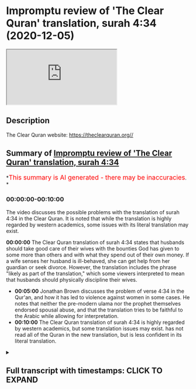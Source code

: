 # Impromptu review of 'The Clear Quran' translation, surah 4:34 (2020-12-05)

<iframe loading='lazy' allow='autoplay' src='https://www.youtube.com/embed/JhkYto2hX44'></iframe>

## Description

The Clear Quran website: <https://theclearquran.org//>

## Summary of [Impromptu review of 'The Clear Quran' translation, surah 4:34](https://www.youtube.com/watch?v=JhkYto2hX44)

\*<span style="color:red; font-size:125%">This summary is AI generated - there may be inaccuracies</span>. \*

### <a onclick="modifyYTiframeseektime('0')">00:00:00-00:10:00</a>

The video discusses the possible problems with the translation of surah 4:34 in the Clear Quran. It is noted that while the translation is highly regarded by western academics, some issues with its literal translation may exist.

**<a onclick="modifyYTiframeseektime('0')">00:00:00</a>** The Clear Quran translation of surah 4:34 states that husbands should take good care of their wives with the bounties God has given to some more than others and with what they spend out of their own money. If a wife senses her husband is ill-behaved, she can get help from her guardian or seek divorce. However, the translation includes the phrase "likely as part of the translation," which some viewers interpreted to mean that husbands should physically discipline their wives.

*   **<a onclick="modifyYTiframeseektime('300')">00:05:00</a>** Jonathan Brown discusses the problem of verse 4:34 in the Qur'an, and how it has led to violence against women in some cases. He notes that neither the pre-modern ulama nor the prophet themselves endorsed spousal abuse, and that the translation tries to be faithful to the Arabic while allowing for interpretation.
*   **<a onclick="modifyYTiframeseektime('600')">00:10:00</a>** The Clear Quran translation of surah 4:34 is highly regarded by western academics, but some translation issues may exist. has not read all of the Quran in the new translation, but is less confident in its literal translation.

<details><summary><h2>Full transcript with timestamps: CLICK TO EXPAND</h2></summary>

<a onclick="modifyYTiframeseektime('0')">0:00:00</a> um hello in this um uh impromptu\ <a onclick="modifyYTiframeseektime('3')">0:00:03</a> episode uh i just wanted to uh relay\ <a onclick="modifyYTiframeseektime('6')">0:00:06</a> something that happened to me earlier\ <a onclick="modifyYTiframeseektime('7')">0:00:07</a> today i was up in kilburn not far from\ <a onclick="modifyYTiframeseektime('9')">0:00:09</a> where i live in\ <a onclick="modifyYTiframeseektime('10')">0:00:10</a> here in london uh just talking to some\ <a onclick="modifyYTiframeseektime('12')">0:00:12</a> of the brothers\ <a onclick="modifyYTiframeseektime('13')">0:00:13</a> giving dowa there as they do every\ <a onclick="modifyYTiframeseektime('15')">0:00:15</a> saturday when they can and there's not a\ <a onclick="modifyYTiframeseektime('17')">0:00:17</a> lockdown\ <a onclick="modifyYTiframeseektime('18')">0:00:18</a> and um there's a new translation of the\ <a onclick="modifyYTiframeseektime('20')">0:00:20</a> quran uh they had on the\ <a onclick="modifyYTiframeseektime('21')">0:00:21</a> their desk there with the dow material\ <a onclick="modifyYTiframeseektime('24')">0:00:24</a> and uh this\ <a onclick="modifyYTiframeseektime('25')">0:00:25</a> is the uh quran here\ <a onclick="modifyYTiframeseektime('29')">0:00:29</a> so um we hope you can make that out it's\ <a onclick="modifyYTiframeseektime('31')">0:00:31</a> uh\ <a onclick="modifyYTiframeseektime('32')">0:00:32</a> the clear quran a thematic english\ <a onclick="modifyYTiframeseektime('34')">0:00:34</a> translation by dr mustafa\ <a onclick="modifyYTiframeseektime('36')">0:00:36</a> kattab and uh it's published by aira\ <a onclick="modifyYTiframeseektime('39')">0:00:39</a> based here in london\ <a onclick="modifyYTiframeseektime('40')">0:00:40</a> uh one i one reason and i hear a project\ <a onclick="modifyYTiframeseektime('44')">0:00:44</a> so this is an official quran uh\ <a onclick="modifyYTiframeseektime('46')">0:00:46</a> published by\ <a onclick="modifyYTiframeseektime('47')">0:00:47</a> them and um i just want to do a quick\ <a onclick="modifyYTiframeseektime('49')">0:00:49</a> review of this\ <a onclick="modifyYTiframeseektime('50')">0:00:50</a> new translation now obviously i haven't\ <a onclick="modifyYTiframeseektime('52')">0:00:52</a> read it all but what i did do perhaps a\ <a onclick="modifyYTiframeseektime('55')">0:00:55</a> little bit misjust\ <a onclick="modifyYTiframeseektime('56')">0:00:56</a> mischievously i went straight to verse\ <a onclick="modifyYTiframeseektime('59')">0:00:59</a> 434. now why would i do that well i'll\ <a onclick="modifyYTiframeseektime('61')">0:01:01</a> explain why in a minute but\ <a onclick="modifyYTiframeseektime('63')">0:01:03</a> i read the verse um in the translation\ <a onclick="modifyYTiframeseektime('66')">0:01:06</a> and i'm\ <a onclick="modifyYTiframeseektime('66')">0:01:06</a> aware of some of the arabic issues\ <a onclick="modifyYTiframeseektime('68')">0:01:08</a> actually having read\ <a onclick="modifyYTiframeseektime('70')">0:01:10</a> a really good scholarly discussion of\ <a onclick="modifyYTiframeseektime('72')">0:01:12</a> this very verse\ <a onclick="modifyYTiframeseektime('74')">0:01:14</a> in this book in jonathan brown's\ <a onclick="modifyYTiframeseektime('76')">0:01:16</a> misquoting\ <a onclick="modifyYTiframeseektime('77')">0:01:17</a> muhammad where um on page 274 275\ <a onclick="modifyYTiframeseektime('81')">0:01:21</a> uh uh he discusses the various\ <a onclick="modifyYTiframeseektime('84')">0:01:24</a> translations\ <a onclick="modifyYTiframeseektime('85')">0:01:25</a> of this text and the uh the different\ <a onclick="modifyYTiframeseektime('88')">0:01:28</a> motivations behind them and the problems\ <a onclick="modifyYTiframeseektime('90')">0:01:30</a> it causes\ <a onclick="modifyYTiframeseektime('91')">0:01:31</a> people uh this text in the arabic and\ <a onclick="modifyYTiframeseektime('93')">0:01:33</a> why they translated differently so\ <a onclick="modifyYTiframeseektime('94')">0:01:34</a> sort of read it in my trusty uh abdel\ <a onclick="modifyYTiframeseektime('97')">0:01:37</a> haleem\ <a onclick="modifyYTiframeseektime('98')">0:01:38</a> english translation and this is a very\ <a onclick="modifyYTiframeseektime('101')">0:01:41</a> well known verse i read the whole of the\ <a onclick="modifyYTiframeseektime('103')">0:01:43</a> verse\ <a onclick="modifyYTiframeseektime('104')">0:01:44</a> in context and then i will read this new\ <a onclick="modifyYTiframeseektime('107')">0:01:47</a> clear\ <a onclick="modifyYTiframeseektime('107')">0:01:47</a> quran and you can see why i'm making a\ <a onclick="modifyYTiframeseektime('110')">0:01:50</a> video of it hopefully\ <a onclick="modifyYTiframeseektime('112')">0:01:52</a> so in this good reliable translation it\ <a onclick="modifyYTiframeseektime('114')">0:01:54</a> says husbands should take good care of\ <a onclick="modifyYTiframeseektime('116')">0:01:56</a> their wives\ <a onclick="modifyYTiframeseektime('117')">0:01:57</a> with the bounties god has given to some\ <a onclick="modifyYTiframeseektime('119')">0:01:59</a> more than others\ <a onclick="modifyYTiframeseektime('121')">0:02:01</a> and with what they spend out of their\ <a onclick="modifyYTiframeseektime('122')">0:02:02</a> own money righteous wives are devout\ <a onclick="modifyYTiframeseektime('125')">0:02:05</a> and guard what god would have them guard\ <a onclick="modifyYTiframeseektime('128')">0:02:08</a> in their husband's\ <a onclick="modifyYTiframeseektime('129')">0:02:09</a> absence if you fear high-mindedness from\ <a onclick="modifyYTiframeseektime('132')">0:02:12</a> your wives remind them\ <a onclick="modifyYTiframeseektime('134')">0:02:14</a> of the teaching of god then ignore them\ <a onclick="modifyYTiframeseektime('138')">0:02:18</a> then hit them if they obey you you have\ <a onclick="modifyYTiframeseektime('141')">0:02:21</a> no right to act against them\ <a onclick="modifyYTiframeseektime('142')">0:02:22</a> god is most high and great now the bit i\ <a onclick="modifyYTiframeseektime('146')">0:02:26</a> was interested in is\ <a onclick="modifyYTiframeseektime('147')">0:02:27</a> then hit them that that bit and the\ <a onclick="modifyYTiframeseektime('149')">0:02:29</a> arrow because a note here\ <a onclick="modifyYTiframeseektime('150')">0:02:30</a> is um it says to the bottom of the page\ <a onclick="modifyYTiframeseektime('152')">0:02:32</a> this signifies\ <a onclick="modifyYTiframeseektime('154')">0:02:34</a> a single slap as is clear from the\ <a onclick="modifyYTiframeseektime('156')">0:02:36</a> circumstances of the revelation of this\ <a onclick="modifyYTiframeseektime('159')">0:02:39</a> verse\ <a onclick="modifyYTiframeseektime('160')">0:02:40</a> see also abdul haleem understanding the\ <a onclick="modifyYTiframeseektime('162')">0:02:42</a> quran\ <a onclick="modifyYTiframeseektime('163')">0:02:43</a> pages 46-54 so he's referring to his own\ <a onclick="modifyYTiframeseektime('167')">0:02:47</a> a separate work where there's a quite a\ <a onclick="modifyYTiframeseektime('169')">0:02:49</a> big discussion of that\ <a onclick="modifyYTiframeseektime('171')">0:02:51</a> so i'm aware of the arabic the arabic\ <a onclick="modifyYTiframeseektime('173')">0:02:53</a> does have hit\ <a onclick="modifyYTiframeseektime('174')">0:02:54</a> or strike that is the literal meaning of\ <a onclick="modifyYTiframeseektime('177')">0:02:57</a> the word as translated here\ <a onclick="modifyYTiframeseektime('180')">0:03:00</a> um so let's before i go down to how we\ <a onclick="modifyYTiframeseektime('182')">0:03:02</a> interpret this verse\ <a onclick="modifyYTiframeseektime('184')">0:03:04</a> let me just read to you from this new\ <a onclick="modifyYTiframeseektime('186')">0:03:06</a> clear quran\ <a onclick="modifyYTiframeseektime('188')">0:03:08</a> so it should be even clearer so what\ <a onclick="modifyYTiframeseektime('189')">0:03:09</a> does it say men\ <a onclick="modifyYTiframeseektime('191')">0:03:11</a> are are the caretakers of women as\ <a onclick="modifyYTiframeseektime('194')">0:03:14</a> men have been provisioned by god over\ <a onclick="modifyYTiframeseektime('196')">0:03:16</a> women\ <a onclick="modifyYTiframeseektime('197')">0:03:17</a> and tasked with supporting them\ <a onclick="modifyYTiframeseektime('199')">0:03:19</a> financially and righteous women\ <a onclick="modifyYTiframeseektime('201')">0:03:21</a> are devoutly obedient and when alone\ <a onclick="modifyYTiframeseektime('204')">0:03:24</a> protective of what god has entrusted\ <a onclick="modifyYTiframeseektime('206')">0:03:26</a> them with and if you sense ill\ <a onclick="modifyYTiframeseektime('209')">0:03:29</a> conduct from your women advise them\ <a onclick="modifyYTiframeseektime('211')">0:03:31</a> first\ <a onclick="modifyYTiframeseektime('212')">0:03:32</a> if they persist do not share their beds\ <a onclick="modifyYTiframeseektime('216')">0:03:36</a> but if they still persist then\ <a onclick="modifyYTiframeseektime('218')">0:03:38</a> discipline them light\ <a onclick="modifyYTiframeseektime('219')">0:03:39</a> gently discipline them gently but if\ <a onclick="modifyYTiframeseektime('222')">0:03:42</a> they change their ways\ <a onclick="modifyYTiframeseektime('223')">0:03:43</a> do not be unjust to them surely god is\ <a onclick="modifyYTiframeseektime('225')">0:03:45</a> most high or great\ <a onclick="modifyYTiframeseektime('227')">0:03:47</a> so if they still persist then discipline\ <a onclick="modifyYTiframeseektime('230')">0:03:50</a> them\ <a onclick="modifyYTiframeseektime('230')">0:03:50</a> gently discipline them gently um\ <a onclick="modifyYTiframeseektime('235')">0:03:55</a> this is obviously not a translation this\ <a onclick="modifyYTiframeseektime('237')">0:03:57</a> is a an interpretive\ <a onclick="modifyYTiframeseektime('240')">0:04:00</a> view of what they want the english to\ <a onclick="modifyYTiframeseektime('242')">0:04:02</a> say\ <a onclick="modifyYTiframeseektime('244')">0:04:04</a> at the bottom of the page um there's\ <a onclick="modifyYTiframeseektime('246')">0:04:06</a> actually quite a helpful comment\ <a onclick="modifyYTiframeseektime('247')">0:04:07</a> to this very verse it says disciplining\ <a onclick="modifyYTiframeseektime('249')">0:04:09</a> one's wife gently\ <a onclick="modifyYTiframeseektime('251')">0:04:11</a> is the final resort the earliest\ <a onclick="modifyYTiframeseektime('253')">0:04:13</a> commentators understood\ <a onclick="modifyYTiframeseektime('255')">0:04:15</a> that this was to be light enough not to\ <a onclick="modifyYTiframeseektime('257')">0:04:17</a> leave a mark\ <a onclick="modifyYTiframeseektime('258')">0:04:18</a> it should be done with nothing bigger\ <a onclick="modifyYTiframeseektime('259')">0:04:19</a> than a tooth stick and should\ <a onclick="modifyYTiframeseektime('261')">0:04:21</a> be not be on the face prophet muhammad\ <a onclick="modifyYTiframeseektime('265')">0:04:25</a> said to his companions\ <a onclick="modifyYTiframeseektime('266')">0:04:26</a> do not beat the female servants of god\ <a onclick="modifyYTiframeseektime('269')">0:04:29</a> he said that honorable husbands do not\ <a onclick="modifyYTiframeseektime('271')">0:04:31</a> beat their wives\ <a onclick="modifyYTiframeseektime('272')">0:04:32</a> and he himself never hit a woman or\ <a onclick="modifyYTiframeseektime('274')">0:04:34</a> servant if a woman feels her husband is\ <a onclick="modifyYTiframeseektime('276')">0:04:36</a> ill-behaved then she can get help\ <a onclick="modifyYTiframeseektime('278')">0:04:38</a> from her guardian or seek divorce now\ <a onclick="modifyYTiframeseektime('281')">0:04:41</a> that\ <a onclick="modifyYTiframeseektime('282')">0:04:42</a> comment is fine and that's indeed based\ <a onclick="modifyYTiframeseektime('284')">0:04:44</a> on the earlier sources\ <a onclick="modifyYTiframeseektime('286')">0:04:46</a> what i have a problem with is when it\ <a onclick="modifyYTiframeseektime('287')">0:04:47</a> says then discipline them likely as part\ <a onclick="modifyYTiframeseektime('289')">0:04:49</a> of the translation\ <a onclick="modifyYTiframeseektime('291')">0:04:51</a> um i don't know this is going to come up\ <a onclick="modifyYTiframeseektime('293')">0:04:53</a> it's going to be easy to see or not\ <a onclick="modifyYTiframeseektime('295')">0:04:55</a> if you can see that anyway um\ <a onclick="modifyYTiframeseektime('299')">0:04:59</a> this uh okay so what do we do what's\ <a onclick="modifyYTiframeseektime('302')">0:05:02</a> going on here\ <a onclick="modifyYTiframeseektime('303')">0:05:03</a> in um jonathan brown's excellent book he\ <a onclick="modifyYTiframeseektime('306')">0:05:06</a> discusses as i say this\ <a onclick="modifyYTiframeseektime('307')">0:05:07</a> very subject and the problems uh that\ <a onclick="modifyYTiframeseektime('310')">0:05:10</a> this verse has caused in the minds of\ <a onclick="modifyYTiframeseektime('312')">0:05:12</a> some people particularly in the west\ <a onclick="modifyYTiframeseektime('315')">0:05:15</a> and um and then he makes this helpful\ <a onclick="modifyYTiframeseektime('318')">0:05:18</a> comment\ <a onclick="modifyYTiframeseektime('318')">0:05:18</a> on page 274. ironically the unstated\ <a onclick="modifyYTiframeseektime('322')">0:05:22</a> assumptions that many readers today\ <a onclick="modifyYTiframeseektime('324')">0:05:24</a> would generally see\ <a onclick="modifyYTiframeseektime('326')">0:05:26</a> as encasing the literal meaning of 434\ <a onclick="modifyYTiframeseektime('330')">0:05:30</a> were shared by none of the pre-modern\ <a onclick="modifyYTiframeseektime('332')">0:05:32</a> ulama the ulama the\ <a onclick="modifyYTiframeseektime('334')">0:05:34</a> islamic scholars they are in fact\ <a onclick="modifyYTiframeseektime('336')">0:05:36</a> totally foreign to the islamic tradition\ <a onclick="modifyYTiframeseektime('339')">0:05:39</a> so in other words just reading this as a\ <a onclick="modifyYTiframeseektime('340')">0:05:40</a> verse to beat your wife so to speak\ <a onclick="modifyYTiframeseektime('343')">0:05:43</a> is totally foreign to the islamic\ <a onclick="modifyYTiframeseektime('345')">0:05:45</a> tradition\ <a onclick="modifyYTiframeseektime('346')">0:05:46</a> the pre-modern language so it's not a\ <a onclick="modifyYTiframeseektime('348')">0:05:48</a> modernist issue that goes back\ <a onclick="modifyYTiframeseektime('349')">0:05:49</a> many centuries reading the verse as an\ <a onclick="modifyYTiframeseektime('351')">0:05:51</a> unambiguous legitimization of spousal\ <a onclick="modifyYTiframeseektime('354')">0:05:54</a> abuse\ <a onclick="modifyYTiframeseektime('355')">0:05:55</a> assumes that the quran should be read in\ <a onclick="modifyYTiframeseektime('357')">0:05:57</a> isolation\ <a onclick="modifyYTiframeseektime('358')">0:05:58</a> and that duties should be derived from\ <a onclick="modifyYTiframeseektime('361')">0:06:01</a> it unmediated\ <a onclick="modifyYTiframeseektime('363')">0:06:03</a> yet no pre-modern muslim school of\ <a onclick="modifyYTiframeseektime('365')">0:06:05</a> thought ever advocated that\ <a onclick="modifyYTiframeseektime('367')">0:06:07</a> except perhaps the earlier the early\ <a onclick="modifyYTiframeseektime('370')">0:06:10</a> karajaite extremists\ <a onclick="modifyYTiframeseektime('372')">0:06:12</a> and islamic modernists who claim they do\ <a onclick="modifyYTiframeseektime('375')">0:06:15</a> this today\ <a onclick="modifyYTiframeseektime('376')">0:06:16</a> cannot manage to do so consistently on\ <a onclick="modifyYTiframeseektime('378')">0:06:18</a> the contrary\ <a onclick="modifyYTiframeseektime('380')">0:06:20</a> muslim sects agree that the quran had to\ <a onclick="modifyYTiframeseektime('382')">0:06:22</a> be read through the prism\ <a onclick="modifyYTiframeseektime('384')">0:06:24</a> of the prophet's teachings as expounded\ <a onclick="modifyYTiframeseektime('386')">0:06:26</a> by the ulama\ <a onclick="modifyYTiframeseektime('388')">0:06:28</a> who then disagreed endlessly on what\ <a onclick="modifyYTiframeseektime('390')">0:06:30</a> those teachings should be\ <a onclick="modifyYTiframeseektime('392')">0:06:32</a> the ulima who articulated the islamic\ <a onclick="modifyYTiframeseektime('394')">0:06:34</a> tradition\ <a onclick="modifyYTiframeseektime('395')">0:06:35</a> were men taken as a whole however their\ <a onclick="modifyYTiframeseektime('398')">0:06:38</a> reading of 434\ <a onclick="modifyYTiframeseektime('400')">0:06:40</a> was characterized by neither the\ <a onclick="modifyYTiframeseektime('401')">0:06:41</a> interests of patriarchy\ <a onclick="modifyYTiframeseektime('403')">0:06:43</a> nor what is sometimes imagined to be an\ <a onclick="modifyYTiframeseektime('405')">0:06:45</a> untempered indifference to violence\ <a onclick="modifyYTiframeseektime('408')">0:06:48</a> rather the most salient theme in the\ <a onclick="modifyYTiframeseektime('410')">0:06:50</a> ulama's writings across the centuries\ <a onclick="modifyYTiframeseektime('412')">0:06:52</a> has been one of restricting\ <a onclick="modifyYTiframeseektime('414')">0:06:54</a> almost completely the apparent meaning\ <a onclick="modifyYTiframeseektime('417')">0:06:57</a> of the verse\ <a onclick="modifyYTiframeseektime('418')">0:06:58</a> this seems to have appeared with the\ <a onclick="modifyYTiframeseektime('420')">0:07:00</a> very first infallible\ <a onclick="modifyYTiframeseektime('422')">0:07:02</a> interpreter of god's revelation the\ <a onclick="modifyYTiframeseektime('424')">0:07:04</a> messenger of god himself\ <a onclick="modifyYTiframeseektime('426')">0:07:06</a> canonical sunni hadith collections quote\ <a onclick="modifyYTiframeseektime('428')">0:07:08</a> the prophet\ <a onclick="modifyYTiframeseektime('429')">0:07:09</a> at first teaching his followers do not\ <a onclick="modifyYTiframeseektime('432')">0:07:12</a> strike the female servants of god\ <a onclick="modifyYTiframeseektime('434')">0:07:14</a> and that of course is what's referenced\ <a onclick="modifyYTiframeseektime('435')">0:07:15</a> in the new translation\ <a onclick="modifyYTiframeseektime('437')">0:07:17</a> only when his lieutenant umar complained\ <a onclick="modifyYTiframeseektime('440')">0:07:20</a> about the media uh\ <a onclick="modifyYTiframeseektime('442')">0:07:22</a> the medinan women disrespecting their\ <a onclick="modifyYTiframeseektime('444')">0:07:24</a> husbands\ <a onclick="modifyYTiframeseektime('445')">0:07:25</a> as opposed to the more submissive meccan\ <a onclick="modifyYTiframeseektime('447')">0:07:27</a> wives to whom they were accustomed\ <a onclick="modifyYTiframeseektime('450')">0:07:30</a> did the prophet allow hitting them the\ <a onclick="modifyYTiframeseektime('452')">0:07:32</a> hadith continues\ <a onclick="modifyYTiframeseektime('454')">0:07:34</a> describing how a wave of 70 i\ <a onclick="modifyYTiframeseektime('457')">0:07:37</a> many women subsequently came complaining\ <a onclick="modifyYTiframeseektime('459')">0:07:39</a> to the prophet\ <a onclick="modifyYTiframeseektime('460')">0:07:40</a> about their husbands this led them to\ <a onclick="modifyYTiframeseektime('463')">0:07:43</a> declare that those men who\ <a onclick="modifyYTiframeseektime('465')">0:07:45</a> this led him the prophet to declare that\ <a onclick="modifyYTiframeseektime('468')">0:07:48</a> those men who beat their wives are\ <a onclick="modifyYTiframeseektime('470')">0:07:50</a> not the best among you adding the best\ <a onclick="modifyYTiframeseektime('473')">0:07:53</a> of you\ <a onclick="modifyYTiframeseektime('474')">0:07:54</a> will not strike them\ <a onclick="modifyYTiframeseektime('477')">0:07:57</a> um and then he goes on about the\ <a onclick="modifyYTiframeseektime('480')">0:08:00</a> prophet's\ <a onclick="modifyYTiframeseektime('480')">0:08:00</a> farewell sermon uh which says something\ <a onclick="modifyYTiframeseektime('483')">0:08:03</a> uh quite similar\ <a onclick="modifyYTiframeseektime('484')">0:08:04</a> and talks about um um\ <a onclick="modifyYTiframeseektime('487')">0:08:07</a> about how husband's striking her but\ <a onclick="modifyYTiframeseektime('489')">0:08:09</a> only with a light blow that leaves no\ <a onclick="modifyYTiframeseektime('491')">0:08:11</a> mark\ <a onclick="modifyYTiframeseektime('492')">0:08:12</a> uh et cetera but there's it's a\ <a onclick="modifyYTiframeseektime('494')">0:08:14</a> fascinating chapter\ <a onclick="modifyYTiframeseektime('496')">0:08:16</a> i suppose in this kind of amateur review\ <a onclick="modifyYTiframeseektime('499')">0:08:19</a> that i'm giving my own\ <a onclick="modifyYTiframeseektime('500')">0:08:20</a> my issue with this is\ <a onclick="modifyYTiframeseektime('504')">0:08:24</a> however it seems to have the translation\ <a onclick="modifyYTiframeseektime('507')">0:08:27</a> seems to have\ <a onclick="modifyYTiframeseektime('508')">0:08:28</a> built in or added in the interpretive\ <a onclick="modifyYTiframeseektime('511')">0:08:31</a> hermeneutic of the of what the english\ <a onclick="modifyYTiframeseektime('515')">0:08:35</a> reader is supposed to read\ <a onclick="modifyYTiframeseektime('516')">0:08:36</a> rather than a faithful translation of\ <a onclick="modifyYTiframeseektime('518')">0:08:38</a> the arabic if that makes sense\ <a onclick="modifyYTiframeseektime('519')">0:08:39</a> the arabic has strike or hit the uh\ <a onclick="modifyYTiframeseektime('522')">0:08:42</a> the commentary at the bottom which\ <a onclick="modifyYTiframeseektime('524')">0:08:44</a> explains um\ <a onclick="modifyYTiframeseektime('526')">0:08:46</a> the mitigating factors and the limiting\ <a onclick="modifyYTiframeseektime('528')">0:08:48</a> factors is perfectly fine\ <a onclick="modifyYTiframeseektime('530')">0:08:50</a> but the translation seems to have have\ <a onclick="modifyYTiframeseektime('536')">0:08:56</a> that meaning rather than let the the\ <a onclick="modifyYTiframeseektime('538')">0:08:58</a> english faithfully\ <a onclick="modifyYTiframeseektime('540')">0:09:00</a> and literally translate the arabic and\ <a onclick="modifyYTiframeseektime('543')">0:09:03</a> i'm wondering if\ <a onclick="modifyYTiframeseektime('543')">0:09:03</a> this translation uh is done by a\ <a onclick="modifyYTiframeseektime('545')">0:09:05</a> canadian guy\ <a onclick="modifyYTiframeseektime('547')">0:09:07</a> if this um translation really is aiming\ <a onclick="modifyYTiframeseektime('550')">0:09:10</a> to\ <a onclick="modifyYTiframeseektime('552')">0:09:12</a> create a translation that's acceptable\ <a onclick="modifyYTiframeseektime('554')">0:09:14</a> to a canadian\ <a onclick="modifyYTiframeseektime('555')">0:09:15</a> western audience rather than be very\ <a onclick="modifyYTiframeseektime('559')">0:09:19</a> literal and faithful\ <a onclick="modifyYTiframeseektime('560')">0:09:20</a> to the arabic itself and um\ <a onclick="modifyYTiframeseektime('564')">0:09:24</a> and that might be seen by some as a\ <a onclick="modifyYTiframeseektime('566')">0:09:26</a> criticism um\ <a onclick="modifyYTiframeseektime('567')">0:09:27</a> because i don't really when i come to a\ <a onclick="modifyYTiframeseektime('570')">0:09:30</a> translation of the quran i want\ <a onclick="modifyYTiframeseektime('572')">0:09:32</a> to see a minimal amount of\ <a onclick="modifyYTiframeseektime('573')">0:09:33</a> interpretation and a maximum amount of\ <a onclick="modifyYTiframeseektime('576')">0:09:36</a> translation so to speak now all\ <a onclick="modifyYTiframeseektime('578')">0:09:38</a> translation is interpretation i get that\ <a onclick="modifyYTiframeseektime('580')">0:09:40</a> but sometimes the interpretation seems\ <a onclick="modifyYTiframeseektime('582')">0:09:42</a> to massively overwhelm\ <a onclick="modifyYTiframeseektime('583')">0:09:43</a> the translation but arguably\ <a onclick="modifyYTiframeseektime('586')">0:09:46</a> and that seems to be the case uh with\ <a onclick="modifyYTiframeseektime('589')">0:09:49</a> this translation so\ <a onclick="modifyYTiframeseektime('591')">0:09:51</a> i i think in the light of that i will\ <a onclick="modifyYTiframeseektime('592')">0:09:52</a> not be recommending this translation\ <a onclick="modifyYTiframeseektime('594')">0:09:54</a> um i will stick with uh this translation\ <a onclick="modifyYTiframeseektime('598')">0:09:58</a> abdel haleem which as i said before is\ <a onclick="modifyYTiframeseektime('601')">0:10:01</a> regarded very highly by\ <a onclick="modifyYTiframeseektime('603')">0:10:03</a> western academics who are aware of the\ <a onclick="modifyYTiframeseektime('606')">0:10:06</a> translation issues um and there we go\ <a onclick="modifyYTiframeseektime('610')">0:10:10</a> as i say i haven't read all the quran uh\ <a onclick="modifyYTiframeseektime('612')">0:10:12</a> in this new translation so maybe the\ <a onclick="modifyYTiframeseektime('613')">0:10:13</a> rest of it doesn't suffer from that\ <a onclick="modifyYTiframeseektime('616')">0:10:16</a> arguably suffer from that problem um so\ <a onclick="modifyYTiframeseektime('619')">0:10:19</a> uh but i think having looked at that\ <a onclick="modifyYTiframeseektime('621')">0:10:21</a> test verse\ <a onclick="modifyYTiframeseektime('622')">0:10:22</a> to see how it deals with the arabic i'm\ <a onclick="modifyYTiframeseektime('624')">0:10:24</a> i'm less inclined as i say to\ <a onclick="modifyYTiframeseektime('627')">0:10:27</a> have confidence that the rest of it will\ <a onclick="modifyYTiframeseektime('628')">0:10:28</a> be a fairly literal translation and may\ <a onclick="modifyYTiframeseektime('631')">0:10:31</a> well give me the opinions of\ <a onclick="modifyYTiframeseektime('634')">0:10:34</a> a more liberal muslim interpretation\ <a onclick="modifyYTiframeseektime('637')">0:10:37</a> instead anyway that's just my review\ <a onclick="modifyYTiframeseektime('639')">0:10:39</a> thank you

</details>

